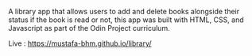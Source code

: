 A library app that allows users to add and delete books alongside their status if the book is read or not, this app was built with HTML, CSS, and Javascript as part of the Odin Project curriculum.

Live : https://mustafa-bhm.github.io/library/

